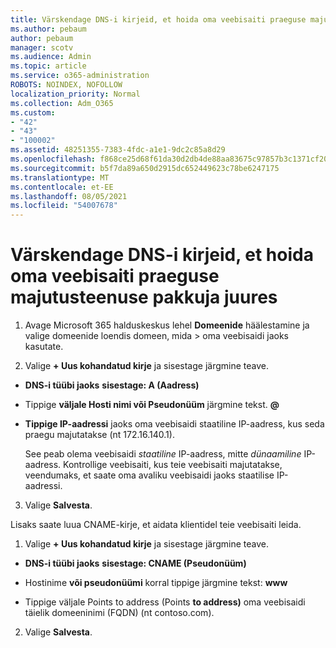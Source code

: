 ```yaml
---
title: Värskendage DNS-i kirjeid, et hoida oma veebisaiti praeguse majutusteenuse pakkuja juures
ms.author: pebaum
author: pebaum
manager: scotv
ms.audience: Admin
ms.topic: article
ms.service: o365-administration
ROBOTS: NOINDEX, NOFOLLOW
localization_priority: Normal
ms.collection: Adm_O365
ms.custom:
- "42"
- "43"
- "100002"
ms.assetid: 48251355-7383-4fdc-a1e1-9dc2c85a8d29
ms.openlocfilehash: f868ce25d68f61da30d2db4de88aa83675c97857b3c1371cf2039e0b03895a64
ms.sourcegitcommit: b5f7da89a650d2915dc652449623c78be6247175
ms.translationtype: MT
ms.contentlocale: et-EE
ms.lasthandoff: 08/05/2021
ms.locfileid: "54007678"
---
```

# <a name="update-dns-records-to-keep-your-website-with-your-current-hosting-provider"></a>Värskendage DNS-i kirjeid, et hoida oma veebisaiti praeguse majutusteenuse pakkuja juures

1. Avage Microsoft 365 halduskeskus lehel **Domeenide** häälestamine ja valige domeenide loendis domeen, mida  >  [](https://admin.microsoft.com/Adminportal#/Domains) oma veebisaidi jaoks kasutate.

2. Valige **+ Uus kohandatud kirje** ja sisestage järgmine teave.

  - **DNS-i tüübi jaoks** **sisestage: A (Aadress)**

  - Tippige **väljale Hosti nimi või Pseudonüüm** järgmine tekst. **@**

  - **Tippige IP-aadressi** jaoks oma veebisaidi staatiline IP-aadress, kus seda praegu majutatakse (nt 172.16.140.1).

    See peab olema veebisaidi  *staatiline*  IP-aadress, mitte  *dünaamiline*  IP-aadress. Kontrollige veebisaiti, kus teie veebisaiti majutatakse, veendumaks, et saate oma avaliku veebisaidi jaoks staatilise IP-aadressi.

3. Valige **Salvesta**.

Lisaks saate luua CNAME-kirje, et aidata klientidel teie veebisaiti leida.
  
1. Valige **+ Uus kohandatud kirje** ja sisestage järgmine teave.

  - **DNS-i tüübi jaoks** **sisestage: CNAME (Pseudonüüm)**

  - Hostinime **või pseudonüümi** korral tippige järgmine tekst: **www**

  - Tippige väljale Points to address (Points **to address)** oma veebisaidi täielik domeeninimi (FQDN) (nt contoso.com).

2. Valige **Salvesta**.
